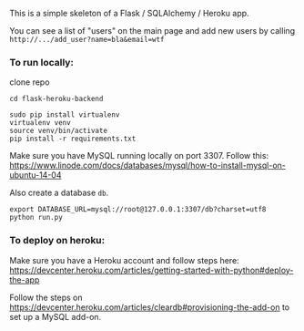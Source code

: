 This is a simple skeleton of a Flask / SQLAlchemy / Heroku app.

You can see a list of "users" on the main page and add new users by calling `http://.../add_user?name=bla&email=wtf`

### To run locally:

clone repo

    cd flask-heroku-backend

    sudo pip install virtualenv
    virtualenv venv 
    source venv/bin/activate
    pip install -r requirements.txt

Make sure you have MySQL running locally on port 3307. Follow this: https://www.linode.com/docs/databases/mysql/how-to-install-mysql-on-ubuntu-14-04

Also create a database `db`.

    export DATABASE_URL=mysql://root@127.0.0.1:3307/db?charset=utf8
    python run.py

### To deploy on heroku:

Make sure you have a Heroku account and follow steps here: https://devcenter.heroku.com/articles/getting-started-with-python#deploy-the-app

Follow the steps on https://devcenter.heroku.com/articles/cleardb#provisioning-the-add-on to set up a MySQL add-on.
